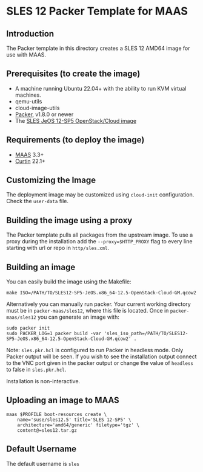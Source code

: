 # SLES 12 Packer Template for MAAS

## Introduction

The Packer template in this directory creates a SLES 12 AMD64 image for use with MAAS.

## Prerequisites (to create the image)

* A machine running Ubuntu 22.04+ with the ability to run KVM virtual machines.
* qemu-utils
* cloud-image-utils
* [Packer](https://www.packer.io/intro/getting-started/install.html), v1.8.0 or newer
* The [SLES JeOS 12-SP5 OpenStack/Cloud image](https://www.suse.com/download/sles/)

## Requirements (to deploy the image)

* [MAAS](https://maas.io) 3.3+
* [Curtin](https://launchpad.net/curtin) 22.1+

## Customizing the Image

The deployment image may be customized using `cloud-init` configuration. Check the `user-data` file.

## Building the image using a proxy

The Packer template pulls all packages from the upstream image. To use a proxy during the installation add the `--proxy=$HTTP_PROXY` flag to every line starting with url or repo in `http/sles.xml`.

## Building an image

You can easily build the image using the Makefile:

```shell
make ISO=/PATH/TO/SLES12-SP5-JeOS.x86_64-12.5-OpenStack-Cloud-GM.qcow2
```

Alternatively you can manually run packer. Your current working directory must be in `packer-maas/sles12`, where this file is located. Once in `packer-maas/sles12` you can generate an image with:

```shell
sudo packer init
sudo PACKER_LOG=1 packer build -var 'sles_iso_path=/PATH/TO/SLES12-SP5-JeOS.x86_64-12.5-OpenStack-Cloud-GM.qcow2' .
```

Note: `sles.pkr.hcl` is configured to run Packer in headless mode. Only Packer output will be seen. If you wish to see the installation output connect to the VNC port given in the packer output or change the value of `headless` to false in `sles.pkr.hcl`.

Installation is non-interactive.

## Uploading an image to MAAS

```shell
maas $PROFILE boot-resources create \
    name='suse/sles12.5' title='SLES 12-SP5' \
    architecture='amd64/generic' filetype='tgz' \
    content@=sles12.tar.gz
```

## Default Username

The default username is ```sles```
